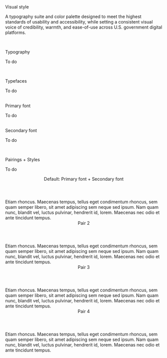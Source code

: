 <div class="title-1">Visual style</div>
<p class="styleguide__summary">A typography suite and color palette designed to meet the highest standards of usability and accessibility, while setting a consistent visual voice of credibility, warmth, and ease-of-use across U.S. government digital platforms.</p>
<br>

<a name="Typography"></a>
<div class="title-2 styleguide__text--blue">Typography</div>
<p class="styleguide__paragraph">To do</p>
<br>

<a name="Typefaces"></a>
<div class="title-3 styleguide__text--blue">Typefaces</div>
<p class="styleguide__paragraph">To do</p>
<br>

<div class="title-4 title--bordered">Primary font</div>
<p class="styleguide__paragraph">To do</p>
<br>

<div class="title-4 title--bordered">Secondary font</div>
<p class="styleguide__paragraph">To do</p>
<br>

<a name="Pairings-Styles"></a>
<div class="title-3 styleguide__text--blue">Pairings + Styles</div>
<p class="styleguide__paragraph">To do</p>

<div class="styleguide__accordion" data-component="Application/Components/StyleguideAccordion">
    <header class="styleguide__accordion__header">
        Default: Primary font + Secondary font
    </header>
    <div class="styleguide__accordion__content styleguide__accordion__content--alt">
        Etiam rhoncus. Maecenas tempus, tellus eget condimentum rhoncus, sem quam semper libero, sit amet adipiscing sem neque sed ipsum. Nam quam nunc, blandit vel, luctus pulvinar, hendrerit id, lorem. Maecenas nec odio et ante tincidunt tempus.
    </div>
</div>

<div class="styleguide__accordion" data-component="Application/Components/StyleguideAccordion">
    <header class="styleguide__accordion__header">
        Pair 2
    </header>
    <div class="styleguide__accordion__content styleguide__accordion__content--alt">
        Etiam rhoncus. Maecenas tempus, tellus eget condimentum rhoncus, sem quam semper libero, sit amet adipiscing sem neque sed ipsum. Nam quam nunc, blandit vel, luctus pulvinar, hendrerit id, lorem. Maecenas nec odio et ante tincidunt tempus.
    </div>
</div>

<div class="styleguide__accordion" data-component="Application/Components/StyleguideAccordion">
    <header class="styleguide__accordion__header">
        Pair 3
    </header>
    <div class="styleguide__accordion__content styleguide__accordion__content--alt">
        Etiam rhoncus. Maecenas tempus, tellus eget condimentum rhoncus, sem quam semper libero, sit amet adipiscing sem neque sed ipsum. Nam quam nunc, blandit vel, luctus pulvinar, hendrerit id, lorem. Maecenas nec odio et ante tincidunt tempus.
    </div>
</div>

<div class="styleguide__accordion" data-component="Application/Components/StyleguideAccordion">
    <header class="styleguide__accordion__header">
        Pair 4
    </header>
    <div class="styleguide__accordion__content styleguide__accordion__content--alt">
        Etiam rhoncus. Maecenas tempus, tellus eget condimentum rhoncus, sem quam semper libero, sit amet adipiscing sem neque sed ipsum. Nam quam nunc, blandit vel, luctus pulvinar, hendrerit id, lorem. Maecenas nec odio et ante tincidunt tempus.
    </div>
</div>